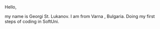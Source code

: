 Hello,  

my name is Georgi St. Lukanov.
I am from Varna , Bulgaria.
Doing my first steps of coding in SoftUni.

